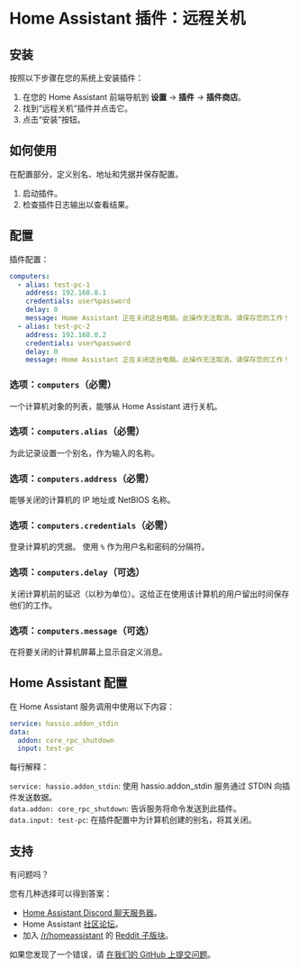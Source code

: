 # Home Assistant 插件：远程关机

## 安装

按照以下步骤在您的系统上安装插件：

1. 在您的 Home Assistant 前端导航到 **设置** -> **插件** -> **插件商店**。
2. 找到“远程关机”插件并点击它。
3. 点击“安装”按钮。

## 如何使用

在配置部分，定义别名、地址和凭据并保存配置。

1. 启动插件。
2. 检查插件日志输出以查看结果。

## 配置

插件配置：

```yaml
computers:
  - alias: test-pc-1
    address: 192.168.0.1
    credentials: user%password
    delay: 0
    message: Home Assistant 正在关闭这台电脑。此操作无法取消。请保存您的工作！
  - alias: test-pc-2
    address: 192.168.0.2
    credentials: user%password
    delay: 0
    message: Home Assistant 正在关闭这台电脑。此操作无法取消。请保存您的工作！
```

### 选项：`computers`（必需）

一个计算机对象的列表，能够从 Home Assistant 进行关机。

### 选项：`computers.alias`（必需）

为此记录设置一个别名，作为输入的名称。

### 选项：`computers.address`（必需）

能够关闭的计算机的 IP 地址或 NetBIOS 名称。

### 选项：`computers.credentials`（必需）

登录计算机的凭据。
使用 `%` 作为用户名和密码的分隔符。

### 选项：`computers.delay`（可选）

关闭计算机前的延迟（以秒为单位）。这给正在使用该计算机的用户留出时间保存他们的工作。

### 选项：`computers.message`（可选）

在将要关闭的计算机屏幕上显示自定义消息。

## Home Assistant 配置

在 Home Assistant 服务调用中使用以下内容：

```yaml
service: hassio.addon_stdin
data:
  addon: core_rpc_shutdown
  input: test-pc
```

每行解释：

`service: hassio.addon_stdin`: 使用 hassio.addon_stdin 服务通过 STDIN 向插件发送数据。  
`data.addon: core_rpc_shutdown`: 告诉服务将命令发送到此插件。  
`data.input: test-pc`: 在插件配置中为计算机创建的别名，将其关闭。

## 支持

有问题吗？

您有几种选择可以得到答案：

- [Home Assistant Discord 聊天服务器][discord]。
- Home Assistant [社区论坛][forum]。
- 加入 [/r/homeassistant][reddit] 的 [Reddit 子版块][reddit]。

如果您发现了一个错误，请 [在我们的 GitHub 上提交问题][issue]。

[forum]: https://community.home-assistant.io  
[issue]: https://github.com/home-assistant/addons/issues  
[reddit]: https://reddit.com/r/homeassistant  
[discord]: https://www.home-assistant.io/join-chat  